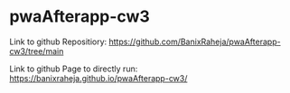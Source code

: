 # pwaAfterapp-cw3

Link to github Repositiory:
https://github.com/BanixRaheja/pwaAfterapp-cw3/tree/main

Link to github Page to directly run:
https://banixraheja.github.io/pwaAfterapp-cw3/